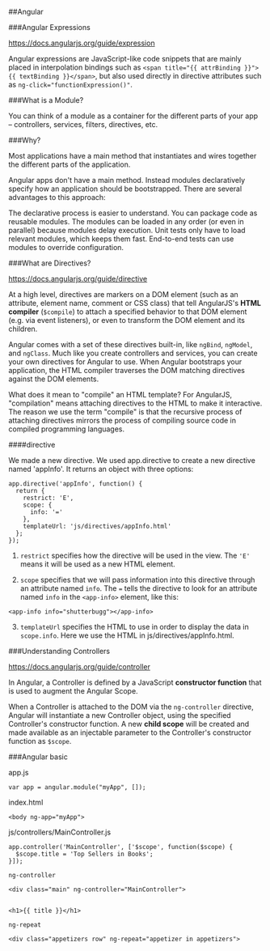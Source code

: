 ##Angular

###Angular Expressions

https://docs.angularjs.org/guide/expression

Angular expressions are JavaScript-like code snippets that are mainly placed in interpolation bindings such as `<span title="{{ attrBinding }}">{{ textBinding }}</span>`, but also used directly in directive attributes such as `ng-click="functionExpression()"`.


###What is a Module?

You can think of a module as a container for the different parts of your app – controllers, services, filters, directives, etc.



###Why?

Most applications have a main method that instantiates and wires together the different parts of the application.

Angular apps don't have a main method. Instead modules declaratively specify how an application should be bootstrapped. There are several advantages to this approach:

The declarative process is easier to understand.
You can package code as reusable modules.
The modules can be loaded in any order (or even in parallel) because modules delay execution.
Unit tests only have to load relevant modules, which keeps them fast.
End-to-end tests can use modules to override configuration.



###What are Directives?

https://docs.angularjs.org/guide/directive

At a high level, directives are markers on a DOM element (such as an attribute, element name, comment or CSS class) that tell AngularJS's **HTML compiler** (`$compile`) to attach a specified behavior to that DOM element (e.g. via event listeners), or even to transform the DOM element and its children.

Angular comes with a set of these directives built-in, like `ngBind`, `ngModel`, and `ngClass`. Much like you create controllers and services, you can create your own directives for Angular to use. When Angular bootstraps your application, the HTML compiler traverses the DOM matching directives against the DOM elements.

What does it mean to "compile" an HTML template? For AngularJS, "compilation" means attaching directives to the HTML to make it interactive. The reason we use the term "compile" is that the recursive process of attaching directives mirrors the process of compiling source code in compiled programming languages.


####directive

We made a new directive. We used app.directive to create a new directive named 'appInfo'. It returns an object with three options:

    app.directive('appInfo', function() { 
      return { 
        restrict: 'E', 
        scope: { 
          info: '=' 
        }, 
        templateUrl: 'js/directives/appInfo.html' 
      }; 
    });


1.  `restrict` specifies how the directive will be used in the view. The `'E'` means it will be used as a new HTML element.

2.   `scope` specifies that we will pass information into this directive through an attribute named `info`. The `=` tells the directive to look for an attribute named `info` in the `<app-info>` element, like this:

    <app-info info="shutterbugg"></app-info>

3.   `templateUrl` specifies the HTML to use in order to display the data in `scope.info`. Here we use the HTML in js/directives/appInfo.html.


###Understanding Controllers

https://docs.angularjs.org/guide/controller

In Angular, a Controller is defined by a JavaScript **constructor function** that is used to augment the Angular Scope.

When a Controller is attached to the DOM via the `ng-controller` directive, Angular will instantiate a new Controller object, using the specified Controller's constructor function. A new **child scope** will be created and made available as an injectable parameter to the Controller's constructor function as `$scope`.



###Angular basic

app.js

    var app = angular.module("myApp", []);


index.html

    <body ng-app="myApp">


js/controllers/MainController.js

    app.controller('MainController', ['$scope', function($scope) { 
      $scope.title = 'Top Sellers in Books'; 
    }]);

`ng-controller`

    <div class="main" ng-controller="MainController">


    <h1>{{ title }}</h1>


`ng-repeat`

    <div class="appetizers row" ng-repeat="appetizer in appetizers">
